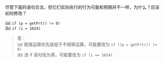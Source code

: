尽管下面的语句合法，但它们实际执行的行为可能和预期并不一样，为什么？应该如何修改？

(a) `if (p = getPrt() != 0)`  
(b) `if (i = 1024)`

> 答：  
> (a) 赋值运算优先级低于不相等运算，可能要改为
> `if ((p = getPrt()) != 0)`  
> (b) 该 if 语句恒为真，可能要改为
> `if (i == 1024)`

